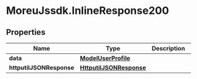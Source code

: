 # MoreuJssdk.InlineResponse200

## Properties
Name | Type | Description | Notes
------------ | ------------- | ------------- | -------------
**data** | [**ModelUserProfile**](ModelUserProfile.md) |  | [optional] 
**httputilJSONResponse** | [**HttputilJSONResponse**](HttputilJSONResponse.md) |  | [optional] 
